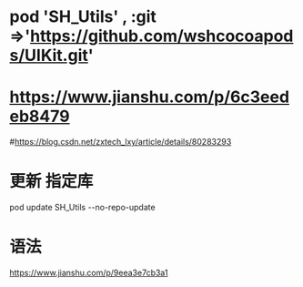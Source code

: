 

#   pod 'SH_Utils' , :git =>'https://github.com/wshcocoapods/UIKit.git'

# https://www.jianshu.com/p/6c3eedeb8479
#https://blog.csdn.net/zxtech_lxy/article/details/80283293

# 更新 指定库
pod update SH_Utils --no-repo-update

# 语法
https://www.jianshu.com/p/9eea3e7cb3a1
